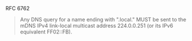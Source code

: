 RFC 6762

> Any DNS query for a name ending with ".local." MUST be sent to the  
> mDNS IPv4 link-local multicast address 224.0.0.251 (or its IPv6  
> equivalent FF02::FB).
